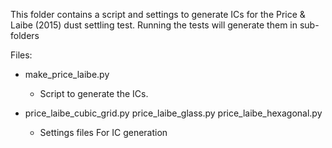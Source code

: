 This folder contains a script and settings to generate ICs for the Price &
Laibe (2015) dust settling test.  Running the tests will generate them in 
sub-folders

Files:
* make_price_laibe.py
    * Script to generate the ICs.

* price_laibe_cubic_grid.py
  price_laibe_glass.py
  price_laibe_hexagonal.py
    * Settings files For IC generation

